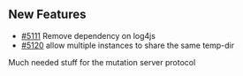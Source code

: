 ## New Features

- [#5111](https://github.com/stryker-mutator/stryker-js/pull/5111) Remove dependency on log4js 
- [#5120](https://github.com/stryker-mutator/stryker-js/pull/5120) allow multiple instances to share the same temp-dir

Much needed stuff for the mutation server protocol

